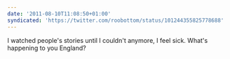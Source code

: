```yaml
---
date: '2011-08-10T11:08:50+01:00'
syndicated: 'https://twitter.com/roobottom/status/101244355825778688'
---
```

I watched people's stories until I couldn't anymore, I feel sick. What's happening to you England?
